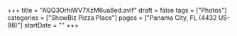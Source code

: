 +++
title = "AQQ3OrhiWV7XzM6ua8ed.avif"
draft = false
tags = ["Photos"]
categories = ["ShowBiz Pizza Place"]
pages = ["Panama City, FL (4432 US-98)"]
startDate = ""
+++
